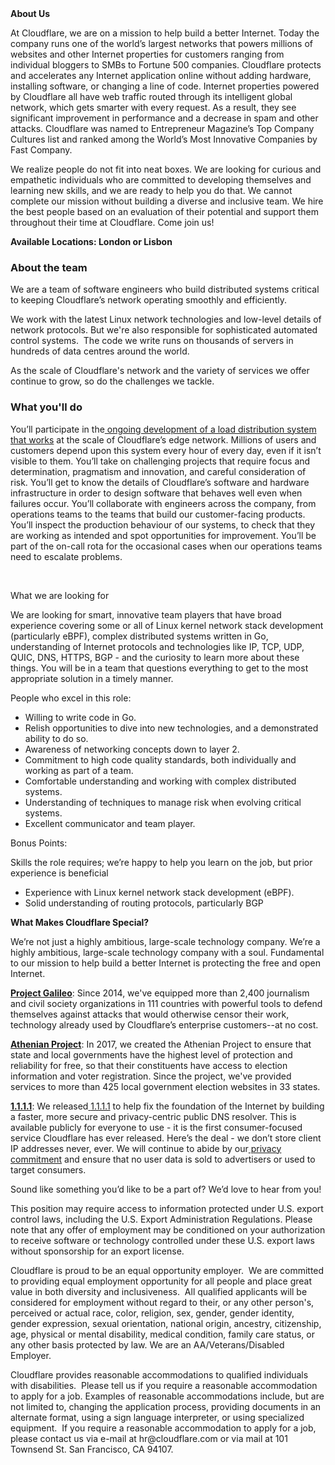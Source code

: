 <div class="content-intro">
	<div><strong>About Us</strong></div>
	<div>
		<p>At Cloudflare, we are on a mission to help build a better Internet. Today the company runs one of the world’s largest networks that powers millions of websites and other Internet properties for customers ranging from individual bloggers to SMBs to Fortune 500 companies. Cloudflare protects and accelerates any Internet application online without adding hardware, installing software, or changing a line of code. Internet properties powered by Cloudflare all have web traffic routed through its intelligent global network, which gets smarter with every request. As a result, they see significant improvement in performance and a decrease in spam and other attacks. Cloudflare was named to Entrepreneur Magazine’s Top Company Cultures list and ranked among the World’s Most Innovative Companies by Fast Company.&nbsp;</p>
		<p><span style="font-weight: 400;">We realize people do not fit into neat boxes. We are looking for curious and empathetic individuals who are committed to developing themselves and learning new skills, and we are ready to help you do that. We cannot complete our mission without building a diverse and inclusive team. We hire the best people based on an evaluation of their potential and support them throughout their time at Cloudflare. Come join us!&nbsp;</span></p>
	</div>
</div>
<p><strong>Available Locations: London or Lisbon</strong></p>
<h3>About the team</h3>
<p>We are a team of software engineers who build distributed systems critical to keeping Cloudflare’s network operating smoothly and efficiently.</p>
<p>We work with the latest Linux network technologies and low-level details of network protocols. But we're also responsible for sophisticated automated control systems.&nbsp; The code we write runs on thousands of servers in hundreds of data centres around the world.</p>
<p>As the scale of Cloudflare's network and the variety of services we offer continue to grow, so do the challenges we tackle.</p>
<h3>What you'll do</h3>
<p>You’ll participate in the<a href="https://blog.cloudflare.com/unimog-cloudflares-edge-load-balancer/"> ongoing development of a load distribution system that works</a> at the scale of Cloudflare’s edge network. Millions of users and customers depend upon this system every hour of every day, even if it isn’t visible to them. You’ll take on challenging projects that require focus and determination, pragmatism and innovation, and careful consideration of risk. You’ll get to know the details of Cloudflare’s software and hardware infrastructure in order to design software that behaves well even when failures occur. You’ll collaborate with engineers across the company, from operations teams to the teams that build our customer-facing products. You’ll inspect the production behaviour of our systems, to check that they are working as intended and spot opportunities for improvement. You’ll be part of the on-call rota for the occasional cases when our operations teams need to escalate problems.&nbsp;&nbsp;</p>
<p><strong>&nbsp;</strong></p>
<p>What we are looking for</p>
<p>We are looking for smart, innovative team players that have broad experience covering some or all of Linux kernel network stack development (particularly eBPF), complex distributed systems written in Go, understanding of Internet protocols and technologies like IP, TCP, UDP, QUIC, DNS, HTTPS, BGP - and the curiosity to learn more about these things. You will be in a team that questions everything to get to the most appropriate solution in a timely manner.</p>
<p>People who excel in this role:</p>
<ul>
	<li>Willing to write code in Go.</li>
	<li>Relish opportunities to dive into new technologies, and a demonstrated ability to do so.</li>
	<li>Awareness of networking concepts down to layer 2.</li>
	<li>Commitment to high code quality standards, both individually and working as part of a team.</li>
	<li>Comfortable understanding and working with complex distributed systems.</li>
	<li>Understanding of techniques to manage risk when evolving critical systems.</li>
	<li>Excellent communicator and team player.</li>
</ul>
<p>Bonus Points:&nbsp;</p>
<p>Skills the role requires; we’re happy to help you learn on the job, but prior experience is beneficial</p>
<ul>
	<li>Experience with Linux kernel network stack development (eBPF).</li>
	<li>Solid understanding of routing protocols, particularly BGP</li>
</ul>
<div class="content-conclusion">
	<p><strong>What Makes Cloudflare Special?</strong></p>
	<p><span style="font-weight: 400;">We’re not just a highly ambitious, large-scale technology company. We’re a highly ambitious, large-scale technology company with a soul. Fundamental to our mission to help build a better Internet is protecting the free and open Internet.</span></p>
	<p><a href="https://blog.cloudflare.com/protecting-free-expression-online/"><strong>Project Galileo</strong></a><span style="font-weight: 400;">: Since 2014, we've equipped more than 2,400 journalism and civil society organizations in 111 countries with powerful tools to defend themselves against attacks that would otherwise censor their work, technology already used by Cloudflare’s enterprise customers--at no cost.</span></p>
	<p><strong><a href="https://www.cloudflare.com/athenian/">Athenian Project</a></strong><span style="font-weight: 400;">: In 2017, we created the Athenian Project to ensure that state and local governments have the highest level of protection and reliability for free, so that their constituents have access to election information and voter registration. Since the project, we've provided services to more than 425 local government election websites in 33 states.</span></p>
	<p><a href="https://1.1.1.1/"><strong>1.1.1.1</strong></a><span style="font-weight: 400;">: We released</span><a href="https://1.1.1.1/"> <span style="font-weight: 400;">1.1.1.1</span></a><span style="font-weight: 400;"> to help fix the foundation of the Internet by building a faster, more secure and privacy-centric public DNS resolver. This is available publicly for everyone to use - it is the first consumer-focused service Cloudflare has ever released. Here’s the deal - we don’t store client IP addresses never, ever. We will continue to abide by our</span><a href="https://developers.cloudflare.com/1.1.1.1/privacy/public-dns-resolver"> privacy commitment</a><span style="font-weight: 400;"> and ensure that no user data is sold to advertisers or used to target consumers.</span></p>
	<p><span style="font-weight: 400;">Sound like something you’d like to be a part of? We’d love to hear from you!</span></p>
	<p><span style="font-weight: 400;">This position may require access to information protected under U.S. export control laws, including the U.S. Export Administration Regulations. Please note that any offer of employment may be conditioned on your authorization to receive software or technology controlled under these U.S. export laws without sponsorship for an export license.</span></p>
	<p><span style="font-weight: 400;">Cloudflare is proud to be an equal opportunity employer. &nbsp;We are committed to providing equal employment opportunity for all people and place great value in both diversity and inclusiveness. &nbsp;All qualified applicants will be considered for employment without regard to their, or any other person's, perceived or actual</span> <span style="font-weight: 400;">race, color, religion, sex, gender, gender identity, gender expression, sexual orientation, national origin, ancestry, citizenship, age, physical or mental disability, medical condition, family care status, or any other basis protected by law. </span><span style="font-weight: 400;">We are an AA/Veterans/Disabled Employer.</span></p>
	<p><span style="font-weight: 400;">Cloudflare provides reasonable accommodations to qualified individuals with disabilities. &nbsp;Please tell us if you require a reasonable accommodation to apply for a job. Examples of reasonable accommodations include, but are not limited to, changing the application process, providing documents in an alternate format, using a sign language interpreter, or using specialized equipment. &nbsp;If you require a reasonable accommodation to apply for a job, please contact us via e-mail at </span><span style="font-weight: 400;">hr@cloudflare.com</span><span style="font-weight: 400;"> or via mail at 101 Townsend St. San Francisco, CA 94107.</span></p>
</div>